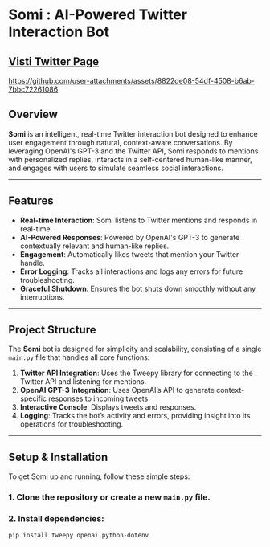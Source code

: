 # Somi : AI-Powered Twitter Interaction Bot

## [Visti Twitter Page](https://x.com/imtherealsomi)

https://github.com/user-attachments/assets/8822de08-54df-4508-b6ab-7bbc72261086

## Overview

**Somi** is an intelligent, real-time Twitter interaction bot designed to enhance user engagement through natural, context-aware conversations. By leveraging OpenAI's GPT-3 and the Twitter API, Somi responds to mentions with personalized replies, interacts in a self-centered human-like manner, and engages with users to simulate seamless social interactions.

---

## Features

- **Real-time Interaction**: Somi listens to Twitter mentions and responds in real-time.
- **AI-Powered Responses**: Powered by OpenAI's GPT-3 to generate contextually relevant and human-like replies.
- **Engagement**: Automatically likes tweets that mention your Twitter handle.
- **Error Logging**: Tracks all interactions and logs any errors for future troubleshooting.
- **Graceful Shutdown**: Ensures the bot shuts down smoothly without any interruptions.

---

## Project Structure

The **Somi** bot is designed for simplicity and scalability, consisting of a single `main.py` file that handles all core functions:

1. **Twitter API Integration**: Uses the Tweepy library for connecting to the Twitter API and listening for mentions.
2. **OpenAI GPT-3 Integration**: Uses OpenAI’s API to generate context-specific responses to incoming tweets.
3. **Interactive Console**: Displays tweets and responses.
4. **Logging**: Tracks the bot’s activity and errors, providing insight into its operations for troubleshooting.

---

## Setup & Installation

To get Somi up and running, follow these simple steps:

### 1. Clone the repository or create a new `main.py` file.
### 2. Install dependencies:
```bash
pip install tweepy openai python-dotenv
